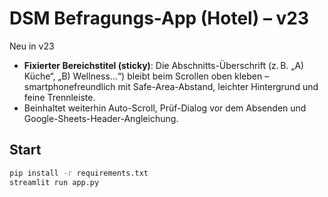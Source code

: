 # DSM Befragungs-App (Hotel) – v23

Neu in v23
- **Fixierter Bereichstitel (sticky)**: Die Abschnitts-Überschrift (z. B. „A) Küche“, „B) Wellness…“) bleibt beim Scrollen oben kleben – smartphonefreundlich mit Safe-Area-Abstand, leichter Hintergrund und feine Trennleiste.
- Beinhaltet weiterhin Auto-Scroll, Prüf-Dialog vor dem Absenden und Google-Sheets-Header-Angleichung.

## Start
```bash
pip install -r requirements.txt
streamlit run app.py
```
